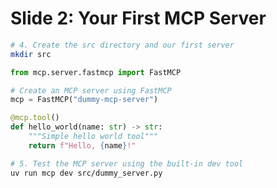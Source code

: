 # Slide 2: Your First MCP Server

```bash
# 4. Create the src directory and our first server
mkdir src
```

```python
from mcp.server.fastmcp import FastMCP

# Create an MCP server using FastMCP
mcp = FastMCP("dummy-mcp-server")

@mcp.tool()
def hello_world(name: str) -> str:
    """Simple hello world tool"""
    return f"Hello, {name}!"
```

```bash
# 5. Test the MCP server using the built-in dev tool
uv run mcp dev src/dummy_server.py
```
